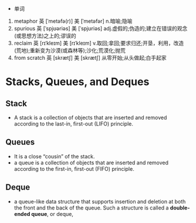 -   单词

1.  metaphor
    英 [ˈmetəfə(r)]   美 [ˈmetəfər] 
    n.暗喻;隐喻
2.  spurious
    英 [ˈspjʊəriəs]   美 [ˈspjʊriəs] 
    adj.虚假的;伪造的;建立在错误的观念(或思想方法)之上的;谬误的
3.  reclaim
    英 [rɪˈkleɪm]   美 [rɪˈkleɪm] 
    v.取回;拿回;要求归还;开垦，利用，改造(荒地);重新变为沙漠(或森林等);沙化;荒漠化;抛荒
4.  from scratch
    英 [skrætʃ]   美 [skrætʃ] 
    从零开始;从头做起;白手起家







#  Stacks, Queues, and Deques  

##  Stack
- A stack is a collection of objects that are inserted and removed according to the last-in, first-out (LIFO) principle. 

##  Queues

-   It is a close “cousin” of the stack.
-    a queue is a collection of objects that are inserted and removed according to the first-in, first-out (FIFO) principle. 

##  Deque 

-   a queue-like data structure that supports insertion and deletion at both the front and the back of the queue. Such a structure is called a **double-ended queue**, or deque,  




